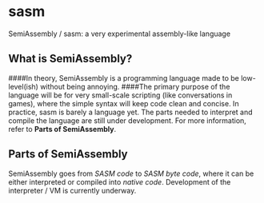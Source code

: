 # sasm
SemiAssembly / sasm: a very experimental assembly-like language

## What is SemiAssembly?
####In theory, SemiAssembly is a programming language made to be low-level(ish) without being annoying.
####The primary purpose of the language will be for very small-scale scripting (like conversations in games), where the simple syntax will keep code clean and concise.
In practice, sasm is barely a language yet. 
The parts needed to interpret and compile the language are still under development. For more information, refer to **Parts of SemiAssembly**.

## Parts of SemiAssembly
SemiAssembly goes from *SASM code* to *SASM byte code*, where it can be either interpreted or compiled into *native code*.
Development of the interpreter / VM is currently underway.
